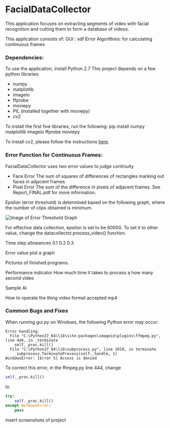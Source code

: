 # FacialDataCollector
This application focuses on extracting segments of video with facial recognition and cutting them to form a database of videos.



This application consists of:
GUI : sdf
Error Algorithms: for calculating continuous frames


### Dependencies:
To use the application, install Python 2.7
This project depends on a few python libraries:
- numpy
- matplotlib
- imageio
- ffprobe
- moviepy
- PIL (installed together with moviepy)
- cv2

To install the first five libraries, run the following:
pip install numpy matplotlib imageio ffprobe moviepy

To install cv2, please follow the instructions [here](http://opencv-python-tutroals.readthedocs.io/en/latest/py_tutorials/py_setup/py_setup_in_windows/py_setup_in_windows.html).


### Error Function for Continuous Frames:
FacialDataCollector uses two error values to judge continuity
- Face Error
The sum of squares of differences of rectangles marking out faces in adjacent frames.
- Pixel Error
The sum of the difference in pixels of adjacent frames.
See Report_FINAL.pdf for more information.

Epsilon (error threshold) is determined based on the following graph, where the number of clips obtained is minimum.

![Image of Error Threshold Graph](error_graph.png)

For effective data collection, epsilon is set to be 60000.
To set it to other value, change the datacollector.process_video() function.


Time step allowances 0.1 0.2 0.3

Error value plot a graph


Pictures of finished programs.

Performance indicator
How much time it takes to process a how many second video



Sample AI


How to operate the thing
video format accepted mp4

### Common Bugs and Fixes
When running gui.py on Windows, the following Python error may occur:
```
Error handling:
  File "C:\Python27_64\lib\site-packages\imageio\plugins\ffmpeg.py", line 444, in _terminate
    self._proc.kill()
  File "C:\Python27_64\lib\subprocess.py", line 1019, in terminate
    _subprocess.TerminateProcess(self._handle, 1)
WindowsError: [Error 5] Access is denied
```
To correct this error, in the ffmpeg.py line 444, change
```python
self._proc.kill()
```
to 
```python
try:
    self._proc.kill()
except WindowsError:
    pass
```

insert screenshots of project


